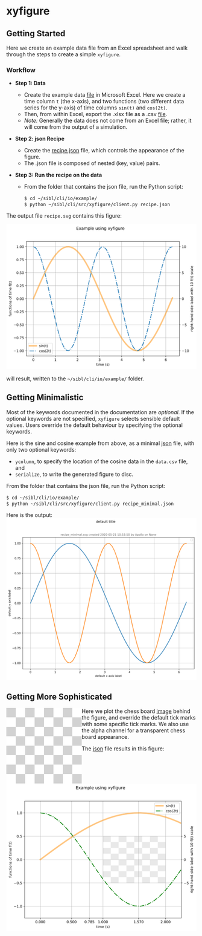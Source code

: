# xyfigure

## Getting Started

Here we create an example data file from an Excel spreadsheet and walk through the steps to create a simple `xyfigure`.

### Workflow

* **Step 1: Data** 
  * Create the example data [file](data.xlsx) in Microsoft Excel.  Here we create a time column `t` (the x-axis), and two functions (two different data series for the y-axis) of time columns `sin(t)` and `cos(2t)`.  
  * Then, from within Excel, export the .xlsx file as a .csv [file](data.csv).
  * *Note:* Generally the data does not come from an Excel file; rather, it will come from the output of a simulation.

* **Step 2: json Recipe**
  * Create the [recipe.json](recipe.json) file, which controls the appearance of the figure.
  * The .json file is composed of nested (key, value) pairs.

* **Step 3: Run the recipe on the data**
  * From the folder that contains the json file, run the Python script:
    ```console
    $ cd ~/sibl/cli/io/example/
    $ python ~/sibl/cli/src/xyfigure/client.py recipe.json 
    ```

The output file `recipe.svg` contains this figure:

![recipe](recipe.svg)

will result, written to the `~/sibl/cli/io/example/` folder.

## Getting Minimalistic

Most of the keywords documented in the documentation are *optional*.  If the optional keywords are not specified, `xyfigure` selects sensible default values.  Users override the default behaviour by specifying the optional keywords.  

Here is the sine and cosine example from above, as a minimal [json](recipe_minimal.json) file, with only two optional keywords:

* `ycolumn`, to specify the location of the cosine data in the `data.csv` file, and
* `serialize`, to write the generated figure to disc.

From the folder that contains the json file, run the Python script:
```console
$ cd ~/sibl/cli/io/example/
$ python ~/sibl/cli/src/xyfigure/client.py recipe_minimal.json 
```

Here is the output: ![recipe_minimal](recipe_minimal.svg)

## Getting More Sophisticated

Here we plot the chess board [image](chess_800_800_px.png) <img align="left" width="200" height="200" src="chess_800_800_px.png"> behind the figure, and override the default tick marks with some specific tick marks.  We also use the alpha channel for a transparent chess board appearance.

The [json](recipe_with_background.json) file results in this figure:

![recipe_with_background](recipe_with_background.svg)
